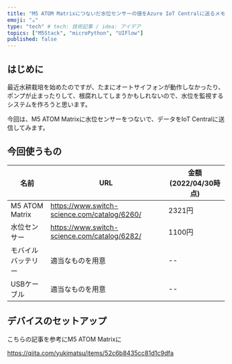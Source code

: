 ```yaml
---
title: "M5 ATOM Matrixにつないだ水位センサーの値をAzure IoT Centralに送るメモ"
emoji: "☕"
type: "tech" # tech: 技術記事 / idea: アイデア
topics: ["M5Stack", "microPython", "UIFlow"]
published: false
---
```


## はじめに

最近水耕栽培を始めたのですが、たまにオートサイフォンが動作しなかったり、ポンプが止まったりして、根腐れしてしまうかもしれないので、水位を監視するシステムを作ろうと思います。

今回は、M5 ATOM Matrixに水位センサーをつないで、データをIoT Centralに送信してみます。

## 今回使うもの

| 名前 | URL | 金額(2022/04/30時点) |
| -- | -- | -- |
| M5 ATOM Matrix | https://www.switch-science.com/catalog/6260/ | 2321円 |
| 水位センサー | https://www.switch-science.com/catalog/6282/ | 1100円 |
| モバイルバッテリー | 適当なものを用意 | -- |
| USBケーブル | 適当なものを用意 | -- |

## デバイスのセットアップ

こちらの記事を参考にM5 ATOM Matrixに

https://qiita.com/yukimatsu/items/52c6b8435cc81d1c9dfa

